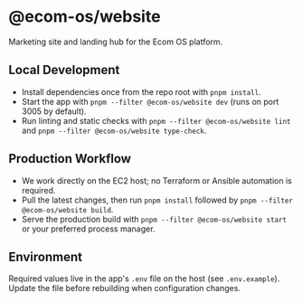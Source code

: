 # @ecom-os/website

Marketing site and landing hub for the Ecom OS platform.

## Local Development
- Install dependencies once from the repo root with `pnpm install`.
- Start the app with `pnpm --filter @ecom-os/website dev` (runs on port 3005 by default).
- Run linting and static checks with `pnpm --filter @ecom-os/website lint` and `pnpm --filter @ecom-os/website type-check`.

## Production Workflow
- We work directly on the EC2 host; no Terraform or Ansible automation is required.
- Pull the latest changes, then run `pnpm install` followed by `pnpm --filter @ecom-os/website build`.
- Serve the production build with `pnpm --filter @ecom-os/website start` or your preferred process manager.

## Environment
Required values live in the app's `.env` file on the host (see `.env.example`). Update the file before rebuilding when configuration changes.
